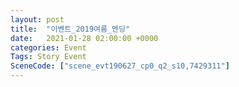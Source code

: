 ```yaml
---
layout: post
title:  "이벤트_2019여름_엔딩"
date:   2021-01-28 02:00:00 +0000
categories: Event
Tags: Story Event
SceneCode: ["scene_evt190627_cp0_q2_s10,7429311"]
---
```

